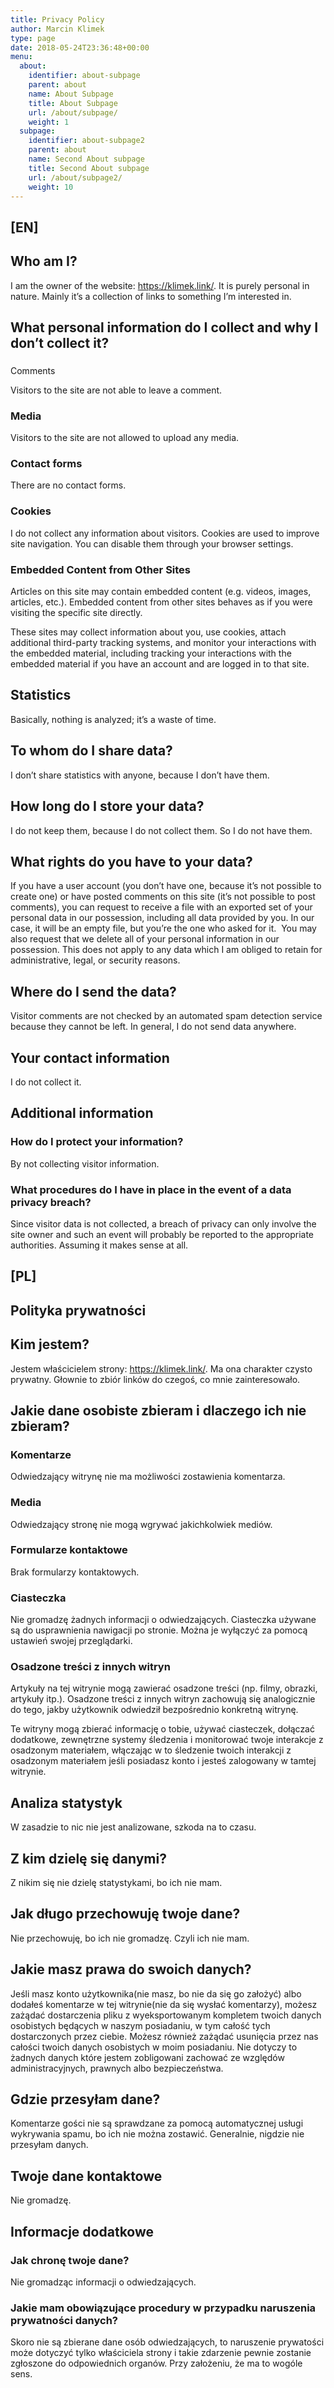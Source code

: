 ```yaml
---
title: Privacy Policy
author: Marcin Klimek
type: page
date: 2018-05-24T23:36:48+00:00
menu:
  about:
    identifier: about-subpage
    parent: about
    name: About Subpage
    title: About Subpage
    url: /about/subpage/
    weight: 1
  subpage:
    identifier: about-subpage2
    parent: about
    name: Second About subpage
    title: Second About subpage
    url: /about/subpage2/
    weight: 10
---
```

## [EN]

## Who am I?

I am the owner of the website: https://klimek.link/. It is purely personal in nature. Mainly it&#8217;s a collection of links to something I&#8217;m interested in.

## What personal information do I collect and why I don&#8217;t collect it?

###  
Comments

Visitors to the site are not able to leave a comment.

### Media

Visitors to the site are not allowed to upload any media.

### Contact forms

There are no contact forms.

### Cookies

I do not collect any information about visitors. Cookies are used to improve site navigation. You can disable them through your browser settings.

### Embedded Content from Other Sites

Articles on this site may contain embedded content (e.g. videos, images, articles, etc.). Embedded content from other sites behaves as if you were visiting the specific site directly.

These sites may collect information about you, use cookies, attach additional third-party tracking systems, and monitor your interactions with the embedded material, including tracking your interactions with the embedded material if you have an account and are logged in to that site.

## Statistics 

Basically, nothing is analyzed; it&#8217;s a waste of time.

## To whom do I share data?

I don&#8217;t share statistics with anyone, because I don&#8217;t have them.

## How long do I store your data?

I do not keep them, because I do not collect them. So I do not have them.

## What rights do you have to your data?

If you have a user account (you don&#8217;t have one, because it&#8217;s not possible to create one) or have posted comments on this site (it&#8217;s not possible to post comments), you can request to receive a file with an exported set of your personal data in our possession, including all data provided by you. In our case, it will be an empty file, but you&#8217;re the one who asked for it.  You may also request that we delete all of your personal information in our possession. This does not apply to any data which I am obliged to retain for administrative, legal, or security reasons.

## Where do I send the data?

Visitor comments are not checked by an automated spam detection service because they cannot be left. In general, I do not send data anywhere.

## Your contact information

I do not collect it.

## Additional information

### How do I protect your information?

By not collecting visitor information.

### What procedures do I have in place in the event of a data privacy breach?

Since visitor data is not collected, a breach of privacy can only involve the site owner and such an event will probably be reported to the appropriate authorities. Assuming it makes sense at all.

## [PL]

## Polityka prywatności

## Kim jestem?

Jestem właścicielem strony: https://klimek.link/. Ma ona charakter czysto prywatny. Głownie to zbiór linków do czegoś, co mnie zainteresowało.

## Jakie dane osobiste zbieram i dlaczego ich nie zbieram?

### Komentarze

Odwiedzający witrynę nie ma możliwości zostawienia komentarza.

### Media

Odwiedzający stronę nie mogą wgrywać jakichkolwiek mediów.

### Formularze kontaktowe

Brak formularzy kontaktowych.

### Ciasteczka

Nie gromadzę żadnych informacji o odwiedzających. Ciasteczka używane są do usprawnienia nawigacji po stronie. Można je wyłączyć za pomocą ustawień swojej przeglądarki.

### Osadzone treści z innych witryn

Artykuły na tej witrynie mogą zawierać osadzone treści (np. filmy, obrazki, artykuły itp.). Osadzone treści z innych witryn zachowują się analogicznie do tego, jakby użytkownik odwiedził bezpośrednio konkretną witrynę.

Te witryny mogą zbierać informację o tobie, używać ciasteczek, dołączać dodatkowe, zewnętrzne systemy śledzenia i monitorować twoje interakcje z osadzonym materiałem, włączając w to śledzenie twoich interakcji z osadzonym materiałem jeśli posiadasz konto i jesteś zalogowany w tamtej witrynie.

## Analiza statystyk

W zasadzie to nic nie jest analizowane, szkoda na to czasu.

## Z kim dzielę się danymi?

Z nikim się nie dzielę statystykami, bo ich nie mam.

## Jak długo przechowuję twoje dane?

Nie przechowuję, bo ich nie gromadzę. Czyli ich nie mam.

## Jakie masz prawa do swoich danych?

Jeśli masz konto użytkownika(nie masz, bo nie da się go założyć) albo dodałeś komentarze w tej witrynie(nie da się wysłać komentarzy), możesz zażądać dostarczenia pliku z wyeksportowanym kompletem twoich danych osobistych będących w naszym posiadaniu, w tym całość tych dostarczonych przez ciebie. Możesz również zażądać usunięcia przez nas całości twoich danych osobistych w moim posiadaniu. Nie dotyczy to żadnych danych które jestem zobligowani zachować ze względów administracyjnych, prawnych albo bezpieczeństwa.

## Gdzie przesyłam dane?

Komentarze gości nie są sprawdzane za pomocą automatycznej usługi wykrywania spamu, bo ich nie można zostawić. Generalnie, nigdzie nie przesyłam danych.

## Twoje dane kontaktowe

Nie gromadzę.

## Informacje dodatkowe

### Jak chronę twoje dane?

Nie gromadząc informacji o odwiedzających.

### Jakie mam obowiązujące procedury w przypadku naruszenia prywatności danych?

Skoro nie są zbierane dane osób odwiedzających, to naruszenie prywatości może dotyczyć tylko właściciela strony i takie zdarzenie pewnie zostanie zgłoszone do odpowiednich organów. Przy założeniu, że ma to wogóle sens.

###  